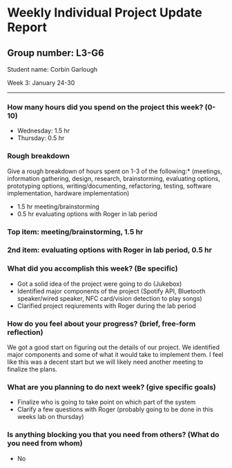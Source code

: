 # Weekly Individual Project Update Report
## Group number: L3-G6
Student name: Corbin Garlough  

Week 3: January 24-30  
___
### How many hours did you spend on the project this week? (0-10)  

- Wednesday: 1.5 hr  
- Thursday: 0.5 hr 

### Rough breakdown  
Give a rough breakdown of hours spent on 1-3 of the following:* (meetings, 
information gathering, design, research, brainstorming, evaluating options, 
prototyping options, writing/documenting, refactoring, testing, software 
implementation, hardware implementation)  

- 1.5 hr meeting/brainstorming  
- 0.5 hr evaluating options with Roger in lab period

### Top item: meeting/brainstorming, 1.5 hr
### 2nd item: evaluating options with Roger in lab period, 0.5 hr

### What did you accomplish this week? (Be specific)  
- Got a solid idea of the project were going to do (Jukebox)  
- Identified major components of the project (Spotify API, Bluetooth speaker/wired speaker, NFC card/vision detection to play songs)  
- Clarified project reqiurements with Roger during the lab period


### How do you feel about your progress? (brief, free-form reflection)  

We got a good start on figuring out the details of our project. We identified 
major components and some of what it would take to implement them. I feel like 
this was a decent start but we will likely need another meeting to finalize the plans.  

### What are you planning to do next week? (give specific goals)  
- Finalize who is going to take point on which part of the system  
- Clarify a few questions with Roger (probably going to be done in this weeks lab on thursday)  


### Is anything blocking you that you need from others? (What do you need from whom)  
- No
